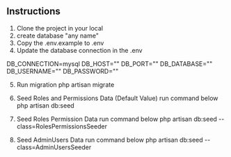 ## Instructions
1. Clone the project in your local
2. create database "any name"
3. Copy the .env.example to .env
4. Update the database connection in the .env 

DB_CONNECTION=mysql 
DB_HOST="<database server name>"
DB_PORT="<database port>"
DB_DATABASE="<database name>"
DB_USERNAME="<database username>"
DB_PASSWORD="<database password>"

5. Run migration 
php artisan migrate 

6. Seed Roles and Permissions Data (Default Value) run command below 
php artisan db:seed 

7. Seed Roles Permission Data run command below 
php artisan db:seed --class=RolesPermissionsSeeder 

8. Seed AdminUsers Data run command below 
php artisan db:seed --class=AdminUsersSeeder 
